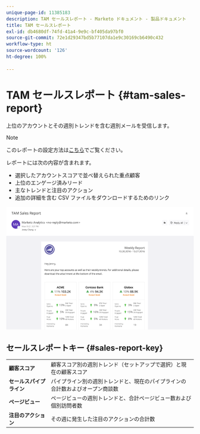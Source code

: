 ```yaml
---
unique-page-id: 11385183
description: TAM セールスレポート - Marketo ドキュメント - 製品ドキュメント
title: TAM セールスレポート
exl-id: db4680df-74fd-41a4-9e9c-bf405da97bf0
source-git-commit: 72e1d29347bd5b77107da1e9c30169cb6490c432
workflow-type: ht
source-wordcount: '126'
ht-degree: 100%

---
```


# TAM セールスレポート {#tam-sales-report}

上位のアカウントとその週別トレンドを含む週別メールを受信します。

>[!NOTE]
>
>このレポートの設定方法は[こちら](/help/marketo/product-docs/target-account-management/measure/tam-report-setup.md)でご覧ください。

レポートには次の内容が含まれます。

* 選択したアカウントスコアで並べ替えられた重点顧客
* 上位のエンゲージ済みリード
* 主なトレンドと注目のアクション
* 追加の詳細を含む CSV ファイルをダウンロードするためのリンク

![](assets/tam-sales-report-1.png)

## セールスレポートキー {#sales-report-key}

<table> 
 <tbody> 
  <tr> 
   <td><strong>顧客スコア</strong></td> 
   <td> 
    <div>
      顧客スコア別の週別トレンド（セットアップで選択）と現在の顧客スコア 
    </div></td> 
  </tr> 
  <tr> 
   <td><strong>セールスパイプライン</strong></td> 
   <td> 
    <div>
      パイプライン別の週別トレンドと、現在のパイプラインの合計数およびオープン商談数 
    </div></td> 
  </tr> 
  <tr> 
   <td><strong>ページビュー</strong></td> 
   <td> 
    <div>
      ページビューの週別トレンドと、合計ページビュー数および個別訪問者数 
    </div></td> 
  </tr> 
  <tr> 
   <td><strong>注目のアクション</strong></td> 
   <td> 
    <div>
      その週に発生した注目のアクションの合計数 
    </div></td> 
  </tr> 
 </tbody> 
</table>
